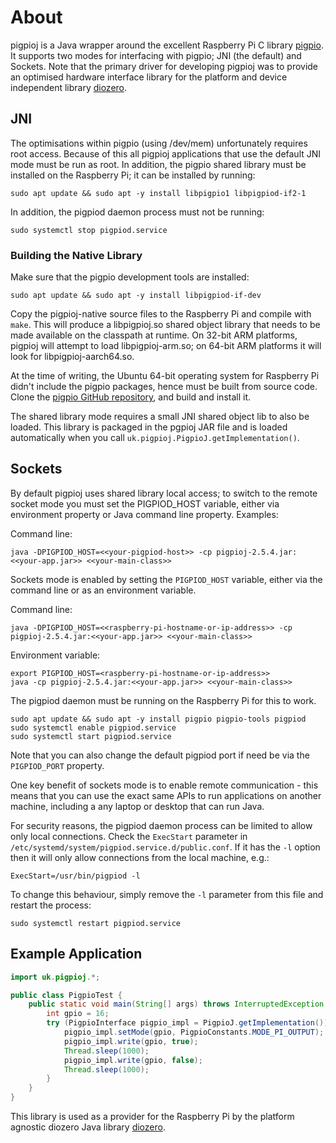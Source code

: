 # About

pigpioj is a Java wrapper around the excellent Raspberry Pi C library [pigpio](http://abyz.me.uk/rpi/pigpio/).
It supports two modes for interfacing with pigpio; JNI (the default) and Sockets.
Note that the primary driver for developing pigpioj was to provide an optimised hardware interface
library for the platform and device independent library [diozero](http://www.diozero.com).

## JNI

The optimisations within pigpio (using /dev/mem) unfortunately requires root access.
Because of this all pigpioj applications that use the default JNI mode must be run as root.
In addition, the pigpio shared library must be installed on the Raspberry Pi; it can be installed by running:
```
sudo apt update && sudo apt -y install libpigpio1 libpigpiod-if2-1
```

In addition, the pigpiod daemon process must not be running:

```shell
sudo systemctl stop pigpiod.service
```

### Building the Native Library

Make sure that the pigpio development tools are installed:
```shell
sudo apt update && sudo apt -y install libpigpiod-if-dev
```

Copy the pigpioj-native source files to the Raspberry Pi and compile with `make`.
This will produce a libpigpioj.so shared object library that needs to be made available on the classpath at runtime.
On 32-bit ARM platforms, pigpioj will attempt to load libpigpioj-arm.so; on 64-bit ARM platforms it will
look for libpigpioj-aarch64.so.

At the time of writing, the Ubuntu 64-bit operating system for Raspberry Pi didn't include the
pigpio packages, hence must be built from source code.
Clone the [pigpio GitHub repository](https://github.com/joan2937/pigpio), and build and install it.

The shared library mode requires a small JNI shared object lib to also be loaded.
This library is packaged in the pgpioj JAR file and is loaded automatically when you
call `uk.pigpioj.PigpioJ.getImplementation()`.

## Sockets

By default pigpioj uses shared library local access; to switch to the remote socket mode you
must set the PIGPIOD_HOST variable, either via environment property or Java command line property.
Examples:

Command line:
```shell
java -DPIGPIOD_HOST=<<your-pigpiod-host>> -cp pigpioj-2.5.4.jar:<<your-app.jar>> <<your-main-class>>
```

Sockets mode is enabled by setting the `PIGPIOD_HOST` variable, either via the command
line or as an environment variable.

Command line:
```shell
java -DPIGPIOD_HOST=<<raspberry-pi-hostname-or-ip-address>> -cp pigpioj-2.5.4.jar:<<your-app.jar>> <<your-main-class>>
```

Environment variable:
```shell
export PIGPIOD_HOST=<raspberry-pi-hostname-or-ip-address>>
java -cp pigpioj-2.5.4.jar:<<your-app.jar>> <<your-main-class>>
```

The pigpiod daemon must be running on the Raspberry Pi for this to work.

```shell
sudo apt update && sudo apt -y install pigpio pigpio-tools pigpiod
sudo systemctl enable pigpiod.service
sudo systemctl start pigpiod.service
```

Note that you can also change the default pigpiod port if need be via the `PIGPIOD_PORT` property.

One key benefit of sockets mode is to enable remote communication - this means that you can use the exact
same APIs to run applications on another machine, including a any laptop or desktop that can run Java.

For security reasons, the pigpiod daemon process can be limited to allow only local connections.
Check the `ExecStart` parameter in `/etc/systemd/system/pigpiod.service.d/public.conf`.
If it has the `-l` option then it will only allow connections from the local machine, e.g.:
```
ExecStart=/usr/bin/pigpiod -l
```

To change this behaviour, simply remove the `-l` parameter from this file and restart the process:
```shell
sudo systemctl restart pigpiod.service
```

## Example Application

```java
import uk.pigpioj.*;

public class PigpioTest {
	public static void main(String[] args) throws InterruptedException {
		int gpio = 16;
		try (PigpioInterface pigpio_impl = PigpioJ.getImplementation()) {
			pigpio_impl.setMode(gpio, PigpioConstants.MODE_PI_OUTPUT);
			pigpio_impl.write(gpio, true);
			Thread.sleep(1000);
			pigpio_impl.write(gpio, false);
			Thread.sleep(1000);
		}
	}
}
```

This library is used as a provider for the Raspberry Pi by the platform agnostic
diozero Java library [diozero](http://www.diozero.com).
